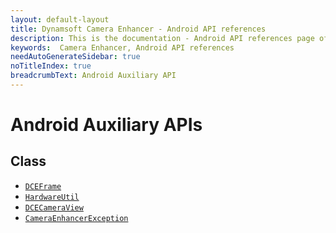 ```yaml
---
layout: default-layout
title: Dynamsoft Camera Enhancer - Android API references
description: This is the documentation - Android API references page of Dynamsoft Camera Enhancer.
keywords:  Camera Enhancer, Android API references
needAutoGenerateSidebar: true
noTitleIndex: true
breadcrumbText: Android Auxiliary API
---
```


# Android Auxiliary APIs

## Class

- [`DCEFrame`]({{site.android-api-auxiliary}}dceframe.html)
- [`HardwareUtil`]({{site.android-api-auxiliary}}hardwareutil.html)
- [`DCECameraView`]({{site.android-api-auxiliary}}cameraview.html)
- [`CameraEnhancerException`]({{site.android-api-auxiliary}}camera-enhancer-exception.html)
